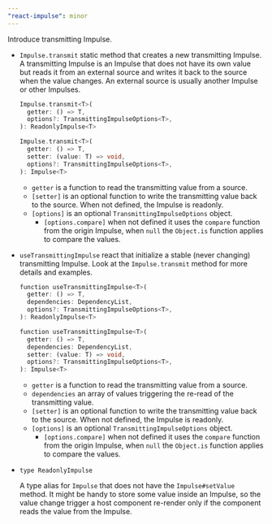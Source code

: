 ```yaml
---
"react-impulse": minor
---
```


Introduce transmitting Impulse.

- `Impulse.transmit` static method that creates a new transmitting Impulse. A transmitting Impulse is an Impulse that does not have its own value but reads it from an external source and writes it back to the source when the value changes. An external source is usually another Impulse or other Impulses.

  ```dart
  Impulse.transmit<T>(
    getter: () => T,
    options?: TransmittingImpulseOptions<T>,
  ): ReadonlyImpulse<T>

  Impulse.transmit<T>(
    getter: () => T,
    setter: (value: T) => void,
    options?: TransmittingImpulseOptions<T>,
  ): Impulse<T>
  ```

  - `getter` is a function to read the transmitting value from a source.
  - `[setter]` is an optional function to write the transmitting value back to the source. When not defined, the Impulse is readonly.
  - `[options]` is an optional `TransmittingImpulseOptions` object.
    - `[options.compare]` when not defined it uses the `compare` function from the origin Impulse, when `null` the `Object.is` function applies to compare the values.

- `useTransmittingImpulse` react that initialize a stable (never changing) transmitting Impulse. Look at the `Impulse.transmit` method for more details and examples.

  ```dart
  function useTransmittingImpulse<T>(
    getter: () => T,
    dependencies: DependencyList,
    options?: TransmittingImpulseOptions<T>,
  ): ReadonlyImpulse<T>

  function useTransmittingImpulse<T>(
    getter: () => T,
    dependencies: DependencyList,
    setter: (value: T) => void,
    options?: TransmittingImpulseOptions<T>,
  ): Impulse<T>
  ```

  - `getter` is a function to read the transmitting value from a source.
  - `dependencies` an array of values triggering the re-read of the transmitting value.
  - `[setter]` is an optional function to write the transmitting value back to the source. When not defined, the Impulse is readonly.
  - `[options]` is an optional `TransmittingImpulseOptions` object.
    - `[options.compare]` when not defined it uses the `compare` function from the origin Impulse, when `null` the `Object.is` function applies to compare the values.

- `type ReadonlyImpulse`

  A type alias for `Impulse` that does not have the `Impulse#setValue` method. It might be handy to store some value inside an Impulse, so the value change trigger a host component re-render only if the component reads the value from the Impulse.
